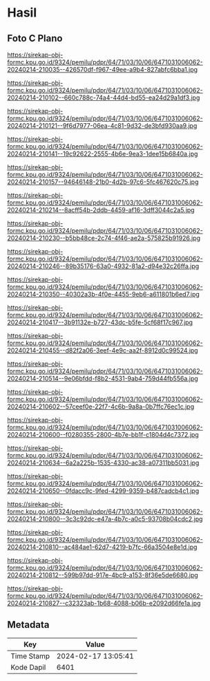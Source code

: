 # Hasil

## Foto C Plano

https://sirekap-obj-formc.kpu.go.id/9324/pemilu/pdpr/64/71/03/10/06/6471031006062-20240214-210035--426570df-f967-49ee-a9b4-827abfc6bba1.jpg

https://sirekap-obj-formc.kpu.go.id/9324/pemilu/pdpr/64/71/03/10/06/6471031006062-20240214-210102--660c788c-74a4-44d4-bd55-ea24d29a1df3.jpg

https://sirekap-obj-formc.kpu.go.id/9324/pemilu/pdpr/64/71/03/10/06/6471031006062-20240214-210121--9f6d7977-06ea-4c81-9d32-de3bfd930aa9.jpg

https://sirekap-obj-formc.kpu.go.id/9324/pemilu/pdpr/64/71/03/10/06/6471031006062-20240214-210141--19c92622-2555-4b6e-9ea3-1dee15b6840a.jpg

https://sirekap-obj-formc.kpu.go.id/9324/pemilu/pdpr/64/71/03/10/06/6471031006062-20240214-210157--94646148-21b0-4d2b-97c6-5fc467620c75.jpg

https://sirekap-obj-formc.kpu.go.id/9324/pemilu/pdpr/64/71/03/10/06/6471031006062-20240214-210214--8acff54b-2ddb-4459-af16-3dff3044c2a5.jpg

https://sirekap-obj-formc.kpu.go.id/9324/pemilu/pdpr/64/71/03/10/06/6471031006062-20240214-210230--b5bb48ce-2c74-4f46-ae2a-575825b91926.jpg

https://sirekap-obj-formc.kpu.go.id/9324/pemilu/pdpr/64/71/03/10/06/6471031006062-20240214-210246--89b35176-63a0-4932-81a2-d94e32c26ffa.jpg

https://sirekap-obj-formc.kpu.go.id/9324/pemilu/pdpr/64/71/03/10/06/6471031006062-20240214-210350--40302a3b-4f0e-4455-9eb6-a611801b6ed7.jpg

https://sirekap-obj-formc.kpu.go.id/9324/pemilu/pdpr/64/71/03/10/06/6471031006062-20240214-210417--3b91132e-b727-43dc-b5fe-5cf68f17c967.jpg

https://sirekap-obj-formc.kpu.go.id/9324/pemilu/pdpr/64/71/03/10/06/6471031006062-20240214-210455--d82f2a06-3eef-4e9c-aa2f-8912d0c99524.jpg

https://sirekap-obj-formc.kpu.go.id/9324/pemilu/pdpr/64/71/03/10/06/6471031006062-20240214-210514--9e06bfdd-f8b2-4531-9ab4-759d44fb556a.jpg

https://sirekap-obj-formc.kpu.go.id/9324/pemilu/pdpr/64/71/03/10/06/6471031006062-20240214-210602--57ceef0e-22f7-4c6b-9a8a-0b7ffc76ec1c.jpg

https://sirekap-obj-formc.kpu.go.id/9324/pemilu/pdpr/64/71/03/10/06/6471031006062-20240214-210600--f0280355-2800-4b7e-bb1f-c1804d4c7372.jpg

https://sirekap-obj-formc.kpu.go.id/9324/pemilu/pdpr/64/71/03/10/06/6471031006062-20240214-210634--6a2a225b-1535-4330-ac38-a07311bb5031.jpg

https://sirekap-obj-formc.kpu.go.id/9324/pemilu/pdpr/64/71/03/10/06/6471031006062-20240214-210650--0fdacc9c-9fed-4299-9359-b487cadcb4c1.jpg

https://sirekap-obj-formc.kpu.go.id/9324/pemilu/pdpr/64/71/03/10/06/6471031006062-20240214-210800--3c3c92dc-e47a-4b7c-a0c5-93708b04cdc2.jpg

https://sirekap-obj-formc.kpu.go.id/9324/pemilu/pdpr/64/71/03/10/06/6471031006062-20240214-210810--ac484ae1-62d7-4219-b7fc-66a3504e8e1d.jpg

https://sirekap-obj-formc.kpu.go.id/9324/pemilu/pdpr/64/71/03/10/06/6471031006062-20240214-210812--599b97dd-917e-4bc9-a153-8f36e5de6680.jpg

https://sirekap-obj-formc.kpu.go.id/9324/pemilu/pdpr/64/71/03/10/06/6471031006062-20240214-210827--c32323ab-1b68-4088-b06b-e2092d66fe1a.jpg


## Metadata

| Key        | Value               |
| ---------- | ------------------- |
| Time Stamp | 2024-02-17 13:05:41 |
| Kode Dapil | 6401                |



